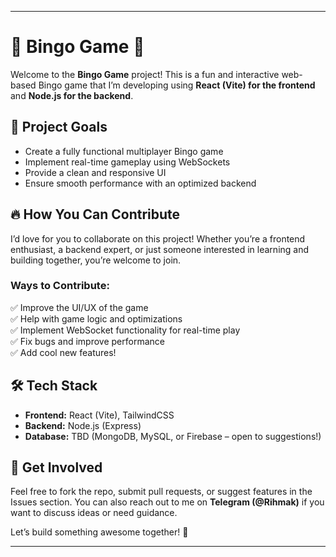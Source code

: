 

---

# 🎲 Bingo Game 🎲  

Welcome to the **Bingo Game** project! This is a fun and interactive web-based Bingo game that I’m developing using **React (Vite) for the frontend** and **Node.js for the backend**.  

## 🚀 Project Goals  
- Create a fully functional multiplayer Bingo game  
- Implement real-time gameplay using WebSockets  
- Provide a clean and responsive UI  
- Ensure smooth performance with an optimized backend  

## 🔥 How You Can Contribute  
I’d love for you to collaborate on this project! Whether you’re a frontend enthusiast, a backend expert, or just someone interested in learning and building together, you’re welcome to join.  

### Ways to Contribute:  
✅ Improve the UI/UX of the game  
✅ Help with game logic and optimizations  
✅ Implement WebSocket functionality for real-time play  
✅ Fix bugs and improve performance  
✅ Add cool new features!  

## 🛠️ Tech Stack  
- **Frontend:** React (Vite), TailwindCSS  
- **Backend:** Node.js (Express)  
- **Database:** TBD (MongoDB, MySQL, or Firebase – open to suggestions!)  

## 📩 Get Involved  
Feel free to fork the repo, submit pull requests, or suggest features in the Issues section. You can also reach out to me on **Telegram (@Rihmak)** if you want to discuss ideas or need guidance.  

Let’s build something awesome together! 🎉  

---


